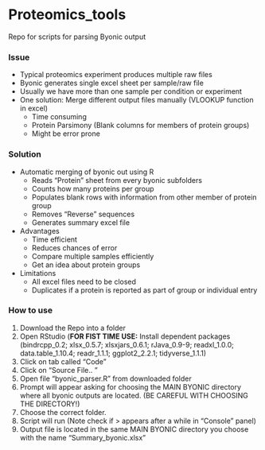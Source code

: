 # Proteomics_tools
Repo for scripts for parsing Byonic output 
### Issue
- Typical proteomics experiment produces multiple raw files
- Byonic generates single excel sheet per sample/raw file
- Usually we have more than one sample per condition or experiment
- One solution: Merge different output files manually (VLOOKUP function in excel)
  - Time consuming
  - Protein Parsimony (Blank columns for members of protein groups)
  - Might be error prone
### Solution
- Automatic merging of byonic out using R
  - Reads “Protein” sheet from every byonic subfolders
  - Counts how many proteins per group
  - Populates blank rows with information from other member of protein group
  - Removes “Reverse” sequences
  - Generates summary excel file
- Advantages
  - Time efficient
  - Reduces chances of error
  - Compare multiple samples efficiently
  - Get an idea about protein groups
- Limitations
  - All excel files need to be closed
  - Duplicates if a protein is reported as part of group or individual entry

### How to use
1.  Download the Repo into a folder
2.	Open RStudio (**FOR FIST TIME USE:** Install dependent packages (bindrcpp_0.2; xlsx_0.5.7; xlsxjars_0.6.1; rJava_0.9-9; readxl_1.0.0; data.table_1.10.4; readr_1.1.1; ggplot2_2.2.1; tidyverse_1.1.1)
3.	Click on tab called “Code” 
4.	Click on “Source File.. ”
5.	Open file “byonic_parser.R” from downloaded folder
6.	Prompt will appear asking for choosing the MAIN BYONIC directory where all byonic outputs are located. (BE CAREFUL WITH CHOOSING THE DIRECTORY!) 
7.	Choose the correct folder.
8.	Script will run (Note check if > appears after a while in “Console” panel)
9.	Output file is located in the same MAIN BYONIC directory you choose with the name “Summary_byonic.xlsx”

